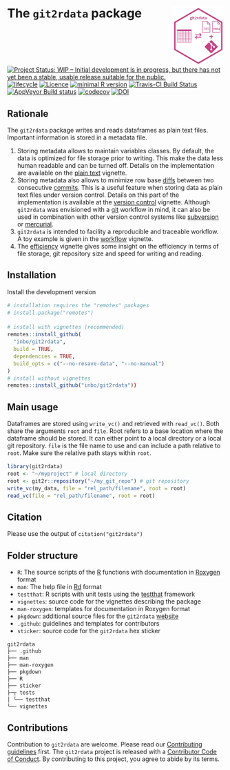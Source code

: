 # The `git2rdata` package <img src="man/figures/logo.png" align="right" alt="" width="120" />

[![Project Status: WIP – Initial development is in progress, but there has not yet been a stable, usable release suitable for the public.](https://www.repostatus.org/badges/latest/wip.svg)](https://www.repostatus.org/#wip)
[![lifecycle](https://img.shields.io/badge/lifecycle-experimental-orange.svg)](https://www.tidyverse.org/lifecycle/#experimental)
[![Licence](https://img.shields.io/badge/licence-GPL--3-blue.svg)](https://www.gnu.org/licenses/gpl-3.0.en.html)
[![minimal R version](https://img.shields.io/badge/R%3E%3D-3.4.0-6666ff.svg)](https://cran.r-project.org/)
[![Travis-CI Build Status](https://travis-ci.org/inbo/git2rdata.svg?branch=master)](https://travis-ci.org/inbo/git2rdata)
[![AppVeyor Build status](https://ci.appveyor.com/api/projects/status/a3idhi9f6ls9xu8r/branch/master?svg=true)](https://ci.appveyor.com/project/ThierryO/git2rdata/branch/master)
[![codecov](https://codecov.io/gh/inbo/git2rdata/branch/master/graph/badge.svg)](https://codecov.io/gh/inbo/git2rdata)
[![DOI](https://zenodo.org/badge/147685405.svg)](https://zenodo.org/badge/latestdoi/147685405)
## Rationale

The `git2rdata` package writes and reads dataframes as plain text files. Important information is stored in a metadata file.

1. Storing metadata allows to maintain variables classes. By default, the data is optimized for file storage prior to writing. This make the data less human readable and can be turned off. Details on the implementation are available on the [plain text](https://inbo.github.io/git2rdata/articles/plain_text.html) vignette.
1. Storing metadata also allows to minimize row base [diffs](https://en.wikipedia.org/wiki/Diff) between two consecutive [commits](https://en.wikipedia.org/wiki/Commit_(version_control)). This is a useful feature when storing data as plain text files under version control. Details on this part of the implementation is available at the [version control](https://inbo.github.io/git2rdata/articles/version_control.html) vignette. Although `git2rdata` was envisioned with a [git](https://git-scm.com/) workflow in mind, it can also be used in combination with other version control systems like [subversion](https://subversion.apache.org/) or [mercurial](https://www.mercurial-scm.org/).
1. `git2rdata` is intended to facility a reproducible and traceable workflow. A toy example is given in the [workflow](https://inbo.github.io/git2rdata/articles/workflow.html) vignette.
1. The [efficiency](https://inbo.github.io/git2rdata/articles/efficiency.html) vignette gives some insight on the efficiency in terms of file storage, git repository size and speed for writing and reading.

## Installation

Install the development version

```r
# installation requires the "remotes" packages
# install.package("remotes")

# install with vignettes (recommended)
remotes::install_github(
  "inbo/git2rdata", 
  build = TRUE, 
  dependencies = TRUE, 
  build_opts = c("--no-resave-data", "--no-manual")
)
# install without vignettes
remotes::install_github("inbo/git2rdata"))
```

## Main usage

Dataframes are stored using `write_vc()` and retrieved with `read_vc()`. Both share the arguments `root` and `file`. Root refers to a base location where the dataframe should be stored. It can either point to a local directory or a local git repository. `file` is the file name to use and can include a path relative to `root`. Make sure the relative path stays within `root`.

```r
library(git2rdata)
root <- "~/myproject" # local directory
root <- git2r::repository("~/my_git_repo") # git repository
write_vc(my_data, file = "rel_path/filename", root = root)
read_vc(file = "rel_path/filename", root = root)
```

## Citation

Please use the output of `citation("git2rdata")`

## Folder structure

- `R`: The source scripts of the [R](https://cran.r-project.org/) functions with documentation in [Roxygen](https://github.com/klutometis/roxygen) format
- `man`: The help file in [Rd](https://cran.r-project.org/doc/manuals/r-release/R-exts.html#Rd-format) format
- `testthat`: R scripts with unit tests using the [testthat](http://testthat.r-lib.org/) framework
- `vignettes`: source code for the vignettes describing the package
- `man-roxygen`: templates for documentation in Roxygen format
- `pkgdown`: additional source files for the `git2rdata` [website](https://inbo.github.io/git2rdata/)
- `.github`: guidelines and templates for contributors
- `sticker`: source code for the `git2rdata` hex sticker

```
git2rdata
├── .github 
├── man 
├── man-roxygen 
├── pkgdown
├── R
├── sticker
├─┬ tests
│ └── testthat
└── vignettes
```

## Contributions

Contribution to `git2rdata` are welcome. Please read our [Contributing guidelines](.github/CONTRIBUTING.md) first. The `git2rdata` project is released with a [Contributor Code of Conduct](.github/CODE_OF_CONDUCT.md). By contributing to this project, you agree to abide by its terms.
